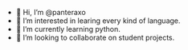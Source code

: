 - 👋 Hi, I’m @panteraxo
- 👀 I’m interested in learing every kind of language.
- 🌱 I’m currently learning python.
- 💞️ I’m looking to collaborate on student projects.


<!---
panteraxo/panteraxo is a ✨ special ✨ repository because its `README.md` (this file) appears on your GitHub profile.
You can click the Preview link to take a look at your changes.
--->

